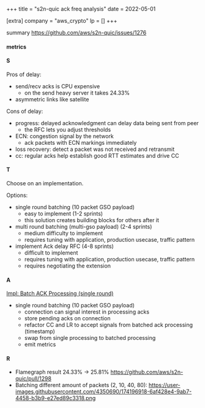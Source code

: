 +++
title = "s2n-quic ack freq analysis"
date = 2022-05-01

[extra]
company = "aws_crypto"
lp = []
+++

summary
https://github.com/aws/s2n-quic/issues/1276

#### metrics

#### S
Pros of delay:
- send/recv acks is CPU expensive
  - on the send heavy server it takes 24.33%
- asymmetric links like satellite

Cons of delay:
- progress: delayed acknowledgment can delay data being sent from peer
  - the RFC lets you adjust thresholds
- ECN: congestion signal by the network
  - ack packets with ECN markings immediately
- loss recovery: detect a packet was not received and retransmit
- cc: regular acks help establish good RTT estimates and drive CC

#### T
Choose on an implementation.

Options:
- single round batching (10 packet GSO payload)
  - easy to implement (1-2 sprints)
  - this solution creates building blocks for others after it
- multi round batching (multi-gso payload) (2-4 sprints)
  - medium difficulty to implement
  - requires tuning with application, production usecase, traffic pattern
- implement Ack delay RFC (4-8 sprints)
  - difficult to implement
  - requires tuning with application, production usecase, traffic pattern
  - requires negotiating the extension

#### A
[Impl: Batch ACK Processing (single round)](https://github.com/aws/s2n-quic/issues/1277)

- single round batching (10 packet GSO payload)
  - connection can signal interest in processing acks
  - store pending acks on connection
  - refactor CC and LR to accept signals from batched ack processing (timestamp)
  - swap from single processing to batched processing
  - emit metrics

#### R
- Flamegraph result 24.33% -> 25.81% https://github.com/aws/s2n-quic/pull/1298
- Batching different amount of packets (2, 10, 40, 80): https://user-images.githubusercontent.com/4350690/174196918-6af428e4-9ab7-4458-b3b9-e27ed89c3318.png
